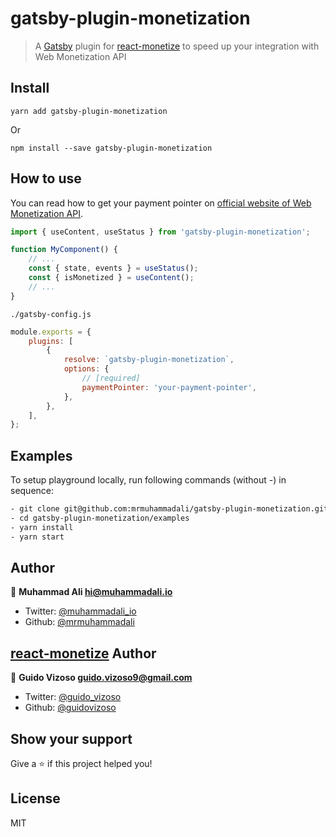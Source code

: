 # gatsby-plugin-monetization

> A [Gatsby](https://github.com/gatsbyjs/gatsby) plugin for [react-monetize](https://github.com/guidovizoso/react-monetize) to speed up your integration with Web Monetization API

## Install

`yarn add gatsby-plugin-monetization`

Or

`npm install --save gatsby-plugin-monetization`

## How to use

You can read how to get your payment pointer on [official website of Web Monetization API](https://webmonetization.org/docs/receiving).

```js
import { useContent, useStatus } from 'gatsby-plugin-monetization';

function MyComponent() {
    // ...
    const { state, events } = useStatus();
    const { isMonetized } = useContent();
    // ...
}
```

`./gatsby-config.js`

```js
module.exports = {
    plugins: [
        {
            resolve: `gatsby-plugin-monetization`,
            options: {
                // [required]
                paymentPointer: 'your-payment-pointer',
            },
        },
    ],
};
```

## Examples

To setup playground locally, run following commands (without -) in sequence:

```sh
- git clone git@github.com:mrmuhammadali/gatsby-plugin-monetization.git
- cd gatsby-plugin-monetization/examples
- yarn install
- yarn start
```


## Author

👤 **Muhammad Ali <hi@muhammadali.io>**

-   Twitter: [@muhammadali_io](https://twitter.com/muhammadali_io)
-   Github: [@mrmuhammadali](https://github.com/mrmuhammadali)

## [react-monetize](https://github.com/guidovizoso/react-monetize) Author

👤 **Guido Vizoso <guido.vizoso9@gmail.com>**

-   Twitter: [@guido_vizoso](https://twitter.com/guido_vizoso)
-   Github: [@guidovizoso](https://github.com/guidovizoso)

## Show your support

Give a ⭐️ if this project helped you!

## License

MIT
